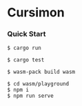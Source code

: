 # Cursimon

### Quick Start

```shell
$ cargo run
```

```shell
$ cargo test
```

```shell
$ wasm-pack build wasm
```

```shell
$ cd wasm/playground
$ npm i
$ npm run serve
```